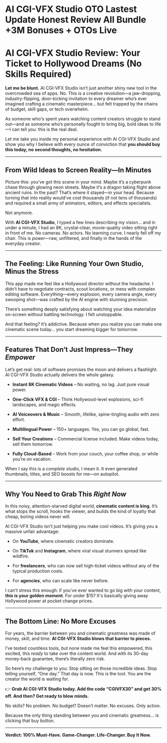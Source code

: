 # AI CGI-VFX Studio OTO Lastest Update Honest Review All Bundle +3M Bonuses + OTOs Live
<h1 class="" data-start="154" data-end="234">AI CGI-VFX Studio Review: Your Ticket to Hollywood Dreams (No Skills Required)</h1>
<p class="" data-start="236" data-end="578"><strong data-start="236" data-end="256">Let me be blunt.</strong> AI CGI-VFX Studio isn’t just another shiny new tool in the overcrowded sea of apps. No. This is a creative revolution—a jaw-dropping, industry-flipping, door-kicking invitation to every dreamer who’s ever imagined crafting a cinematic masterpiece… but felt trapped by the chains of budget, skill gaps, or tech overwhelm.</p>
<p class="" data-start="580" data-end="767">As someone who's spent years watching content creators struggle to stand out—and as someone who’s personally fought to bring big, bold ideas to life—I can tell you: this is the real deal.</p>
<p class="" data-start="769" data-end="966">Let me take you inside my personal experience with AI CGI-VFX Studio and show you why I believe with every ounce of conviction that <strong data-start="901" data-end="966">you should buy this today, no second thoughts, no hesitation.</strong></p>


<hr class="" data-start="968" data-end="971" />

<h2 class="" data-start="973" data-end="1020">From Wild Ideas to Screen Reality—In Minutes</h2>
<p class="" data-start="1022" data-end="1394">Picture this: you’ve got this scene in your mind. Maybe it’s a cyberpunk chase through glowing neon streets. Maybe it’s a dragon taking flight above ancient ruins. In the past? That’s where it stayed—in your head. Because turning that into reality would’ve cost thousands (if not tens of thousands) and required a small army of animators, editors, and effects specialists.</p>
<p class="" data-start="1396" data-end="1408">Not anymore.</p>
<p class="" data-start="1410" data-end="1733">With <strong data-start="1415" data-end="1436">AI CGI-VFX Studio</strong>, I typed a few lines describing my vision… and in under a minute, I had an 8K, crystal-clear, movie-quality video sitting right in front of me. No cameras. No actors. No learning curve. I nearly fell off my chair. This is <em data-start="1659" data-end="1666">power</em>—raw, unfiltered, and finally in the hands of the everyday creator.</p>


<hr class="" data-start="1735" data-end="1738" />

<h2 class="" data-start="1740" data-end="1802">The Feeling: Like Running Your Own Studio, Minus the Stress</h2>
<p class="" data-start="1804" data-end="2090">This app made me feel like a Hollywood director without the headache. I didn’t have to negotiate contracts, scout locations, or mess with complex editing software. Everything—every explosion, every camera angle, every swooping shot—was crafted by the AI engine with stunning precision.</p>
<p class="" data-start="2092" data-end="2224">There’s something deeply satisfying about watching your idea materialize on-screen without battling technology. I felt unstoppable.</p>
<p class="" data-start="2226" data-end="2365">And that feeling? It’s addictive. Because when you realize you can make one cinematic scene today… you start dreaming bigger for tomorrow.</p>


<hr class="" data-start="2367" data-end="2370" />

<h2 class="" data-start="2372" data-end="2422">Features That Don’t Just Impress—They <em data-start="2413" data-end="2422">Empower</em></h2>
<p class="" data-start="2424" data-end="2555">Let’s get real: lots of software promises the moon and delivers a flashlight. AI CGI-VFX Studio actually delivers the whole galaxy.</p>

<ul data-start="2557" data-end="3087">
 	<li class="" data-start="2557" data-end="2636">
<p class="" data-start="2559" data-end="2636"><strong data-start="2559" data-end="2590">Instant 8K Cinematic Videos</strong> – No waiting, no lag. Just pure visual power.</p>
</li>
 	<li class="" data-start="2637" data-end="2736">
<p class="" data-start="2639" data-end="2736"><strong data-start="2639" data-end="2662">One-Click VFX &amp; CGI</strong> – Think Hollywood-level explosions, sci-fi landscapes, and magic effects.</p>
</li>
 	<li class="" data-start="2737" data-end="2823">
<p class="" data-start="2739" data-end="2823"><strong data-start="2739" data-end="2764">AI Voiceovers &amp; Music</strong> – Smooth, lifelike, spine-tingling audio with zero effort.</p>
</li>
 	<li class="" data-start="2824" data-end="2896">
<p class="" data-start="2826" data-end="2896"><strong data-start="2826" data-end="2848">Multilingual Power</strong> – 150+ languages. Yes, you can go global, fast.</p>
</li>
 	<li class="" data-start="2897" data-end="2992">
<p class="" data-start="2899" data-end="2992"><strong data-start="2899" data-end="2922">Sell Your Creations</strong> – Commercial license included. Make videos today, sell them tomorrow.</p>
</li>
 	<li class="" data-start="2993" data-end="3087">
<p class="" data-start="2995" data-end="3087"><strong data-start="2995" data-end="3016">Fully Cloud-Based</strong> – Work from your couch, your coffee shop, or while you’re on vacation.</p>
</li>
</ul>
<p class="" data-start="3089" data-end="3213">When I say this is a <em data-start="3110" data-end="3127">complete studio</em>, I mean it. It even generated thumbnails, titles, and SEO boosts for me—on autopilot.</p>


<hr class="" data-start="3215" data-end="3218" />

<h2 class="" data-start="3220" data-end="3260">Why You Need to Grab This <em data-start="3249" data-end="3260">Right Now</em></h2>
<p class="" data-start="3262" data-end="3455">In this noisy, attention-starved digital world, <strong data-start="3310" data-end="3339">cinematic content is king</strong>. It’s what stops the scroll, hooks the viewer, and builds the kind of loyalty that cheap, boring videos never will.</p>
<p class="" data-start="3457" data-end="3559">AI CGI-VFX Studio isn’t just helping you make cool videos. It’s giving you a massive unfair advantage:</p>

<ul data-start="3560" data-end="3854">
 	<li class="" data-start="3560" data-end="3612">
<p class="" data-start="3562" data-end="3612">On <strong data-start="3565" data-end="3576">YouTube</strong>, where cinematic creators dominate.</p>
</li>
 	<li class="" data-start="3613" data-end="3697">
<p class="" data-start="3615" data-end="3697">On <strong data-start="3618" data-end="3628">TikTok</strong> and <strong data-start="3633" data-end="3646">Instagram</strong>, where viral visual stunners spread like wildfire.</p>
</li>
 	<li class="" data-start="3698" data-end="3801">
<p class="" data-start="3700" data-end="3801">For <strong data-start="3704" data-end="3719">freelancers</strong>, who can now sell high-ticket videos without any of the typical production costs.</p>
</li>
 	<li class="" data-start="3802" data-end="3854">
<p class="" data-start="3804" data-end="3854">For <strong data-start="3808" data-end="3820">agencies</strong>, who can scale like never before.</p>
</li>
</ul>
<p class="" data-start="3856" data-end="4049">I can’t stress this enough: if you’ve ever wanted to go big with your content, <strong data-start="3935" data-end="3965">this is your golden moment</strong>. For under $15? It's basically giving away Hollywood power at pocket change prices.</p>


<hr class="" data-start="4051" data-end="4054" />

<h2 class="" data-start="4056" data-end="4091">The Bottom Line: No More Excuses</h2>
<p class="" data-start="4093" data-end="4240">For years, the barrier between you and cinematic greatness was made of money, skill, and time. <strong data-start="4188" data-end="4239">AI CGI-VFX Studio blows that barrier to pieces.</strong></p>
<p class="" data-start="4242" data-end="4439">I’ve tested countless tools, but none made me feel this empowered, this excited, this <em data-start="4328" data-end="4335">ready</em> to take over the content world. And with its 30-day money-back guarantee, there’s literally zero risk.</p>
<p class="" data-start="4441" data-end="4627">So here’s my challenge to you:
Stop sitting on those incredible ideas. Stop telling yourself, “One day.” That day is now. This is the tool. You are the creator the world is waiting for.</p>
<p class="" data-start="4629" data-end="4741">👉 <strong data-start="4632" data-end="4741">Grab AI CGI-VFX Studio today. Add the code “CGIVFX30” and get 30% off. And then? Get ready to blow minds.</strong></p>
<p class="" data-start="4743" data-end="4819">No skills? No problem.
No budget? Doesn’t matter.
No excuses. Only action.</p>
<p class="" data-start="4821" data-end="4918">Because the only thing standing between you and cinematic greatness… is clicking that buy button.</p>


<hr class="" data-start="4920" data-end="4923" />
<p class="" data-start="4925" data-end="4993"><strong data-start="4925" data-end="4993">Verdict: 100% Must-Have. Game-Changer. Life-Changer. Buy It Now.</strong></p>
